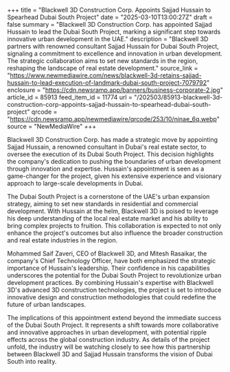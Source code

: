 +++
title = "Blackwell 3D Construction Corp. Appoints Sajjad Hussain to Spearhead Dubai South Project"
date = "2025-03-10T13:00:27Z"
draft = false
summary = "Blackwell 3D Construction Corp. has appointed Sajjad Hussain to lead the Dubai South Project, marking a significant step towards innovative urban development in the UAE."
description = "Blackwell 3D partners with renowned consultant Sajjad Hussain for Dubai South Project, signaling a commitment to excellence and innovation in urban development. The strategic collaboration aims to set new standards in the region, reshaping the landscape of real estate development."
source_link = "https://www.newmediawire.com/news/blackwell-3d-retains-sajjad-hussain-to-lead-execution-of-landmark-dubai-south-project-7079792"
enclosure = "https://cdn.newsramp.app/banners/business-corporate-2.jpg"
article_id = 85913
feed_item_id = 11774
url = "/202503/85913-blackwell-3d-construction-corp-appoints-sajjad-hussain-to-spearhead-dubai-south-project"
qrcode = "https://cdn.newsramp.app/newmediawire/qrcode/253/10/ninae_6q.webp"
source = "NewMediaWire"
+++

<p>Blackwell 3D Construction Corp. has made a strategic move by appointing Sajjad Hussain, a renowned consultant in Dubai's real estate sector, to oversee the execution of its Dubai South Project. This decision highlights the company's dedication to pushing the boundaries of urban development through innovation and expertise. Hussain's appointment is seen as a game-changer for the project, given his extensive experience and visionary approach to large-scale developments in Dubai.</p><p>The Dubai South Project is a cornerstone of the UAE's urban expansion strategy, aiming to set new standards in residential and commercial development. With Hussain at the helm, Blackwell 3D is poised to leverage his deep understanding of the local real estate market and his ability to bring complex projects to fruition. This collaboration is expected to not only enhance the project's outcomes but also influence the broader construction and real estate industries in the region.</p><p>Mohammed Saif Zaveri, CEO of Blackwell 3D, and Mitesh Rasaikar, the company's Chief Technology Officer, have both emphasized the strategic importance of Hussain's leadership. Their confidence in his capabilities underscores the potential for the Dubai South Project to revolutionize urban development practices. By combining Hussain's expertise with Blackwell 3D's advanced 3D construction technologies, the project is set to introduce innovative design and construction methodologies that could redefine the future of urban landscapes.</p><p>The implications of this appointment extend beyond the immediate success of the Dubai South Project. It represents a shift towards more collaborative and innovative approaches in urban development, with potential ripple effects across the global construction industry. As details of the project unfold, the industry will be watching closely to see how this partnership between Blackwell 3D and Sajjad Hussain transforms the vision of Dubai South into reality.</p>